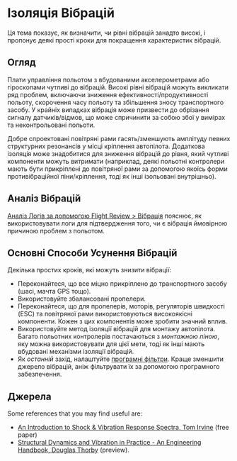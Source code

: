 # Ізоляція Вібрацій

Ця тема показує, як визначити, чи рівні вібрацій занадто високі, і пропонує деякі прості кроки для покращення характеристик вібрацій.

## Огляд

Плати управління польотом з вбудованими акселерометрами або гіроскопами чутливі до вібрацій. Високі рівні вібрацій можуть викликати ряд проблем, включаючи зниження ефективності/продуктивності польоту, скорочення часу польоту та збільшення зносу транспортного засобу. У крайніх випадках вібрація може призвести до обрізання сигналу датчиків/відмов, що може спричинити за собою збої у вимірах та неконтрольовані польоти.

Добре спроектовані повітряні рами гасять/зменшують амплітуду певних структурних резонансів у місці кріплення автопілота. Додаткова ізоляція може знадобитися для зниження вібрацій до рівня, який чутливі компоненти можуть витримати (наприклад, деякі польотні контролери мають бути прикріплені до повітряної рами за допомогою якоїсь форми противібраційної піни/кріплення, тоді як інші ізольовані внутрішньо).

## Аналіз Вібрацій

[Аналіз Логів за допомогою Flight Review > Вібрація](../log/flight_review.md#vibration) пояснює, як використовувати логи для підтвердження того, чи є вібрація ймовірною причиною проблем з польотом.

## Основні Способи Усунення Вібрацій

Декілька простих кроків, які можуть знизити вібрації:

- Переконайтеся, що все міцно прикріплено до транспортного засобу (шасі, мачта GPS тощо).
- Використовуйте збалансовані пропелери.
- Переконайтеся, що для пропелерів, моторів, регуляторів швидкості (ESC) та повітряної рами використовуються високоякісні компоненти. Кожен з цих компонентів може зробити значний вплив.
- Використовуйте метод ізоляції вібрацій для монтажу автопілота. Багато польотних контролерів постачаються з _монтажною піною_, яку можна використовувати для цієї мети, тоді як інші мають вбудовані механізми ізоляції вібрацій.
- Як _останній_ захід, налаштуйте [програмні фільтри](../config_mc/filter_tuning.md). Краще зменшити джерело вібрацій, аніж фільтрувати їх за допомогою програмного забезпечення.

## Джерела

Some references that you may find useful are:

- [An Introduction to Shock & Vibration Response Spectra, Tom Irvine](http://www.vibrationdata.com/tutorials2/srs_intr.pdf) (free paper)
- [Structural Dynamics and Vibration in Practice - An Engineering Handbook, Douglas Thorby](https://books.google.ch/books?id=PwzDuWDc8AgC&printsec=frontcover) (preview).
